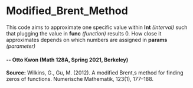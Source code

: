 # Modified_Brent_Method

This code aims to approximate one specific value within **Int** *(interval)* such that plugging the value in **func** *(function)* results 0. 
How close it approximates depends on which numbers are assigned in **params** *(parameter)*

#### -- Otto Kwon (Math 128A, Spring 2021, Berkeley)

**Source:** Wilkins, G., Gu, M. (2012). A modified Brent,s method for finding zeros of functions. Numerische Mathematik, 123(1), 177–188.


